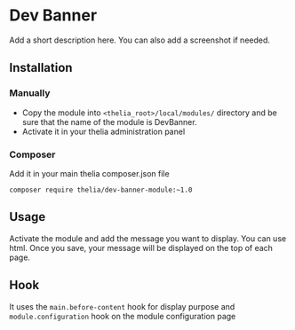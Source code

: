 # Dev Banner

Add a short description here. You can also add a screenshot if needed.

## Installation

### Manually

* Copy the module into ```<thelia_root>/local/modules/``` directory and be sure that the name of the module is DevBanner.
* Activate it in your thelia administration panel

### Composer

Add it in your main thelia composer.json file

```
composer require thelia/dev-banner-module:~1.0
```

## Usage

Activate the module and add the message you want to display. You can use html. Once you save, your message will be displayed on the top of each page.
## Hook

It uses the ``main.before-content`` hook for display purpose and ``module.configuration`` hook on the module configuration page
